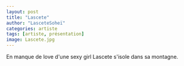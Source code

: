 ```yaml
---
layout: post
title: "Lascete"
author: "LasceteSoheï"
categories: artiste
tags: [artiste, présentation]
image: Lascete.jpg
---
```


En manque de love d'une sexy girl Lascete s'isole dans sa montagne.